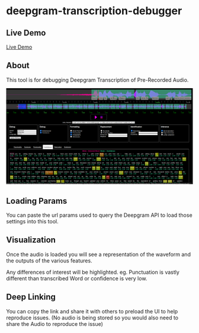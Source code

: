 # deepgram-transcription-debugger

## Live Demo

[Live Demo](https://deepgram.github.io/deepgram-transcription-debugger/)

## About

This tool is for debugging Deepgram Transcription of Pre-Recorded Audio.

![Visualization](./images/screenshot_1.png)

## Loading Params

You can paste the url params used to query the Deepgram API to load those settings into this tool.

## Visualization

Once the audio is loaded you will see a representation of the waveform and the outputs of the various features.

Any differences of interest will be highlighted. eg. Punctuation is vastly different than transcribed Word or confidence is very low.

## Deep Linking

You can copy the link and share it with others to preload the UI to help reproduce issues. (No audio is being stored so you would also need to share the Audio to reproduce the issue)
